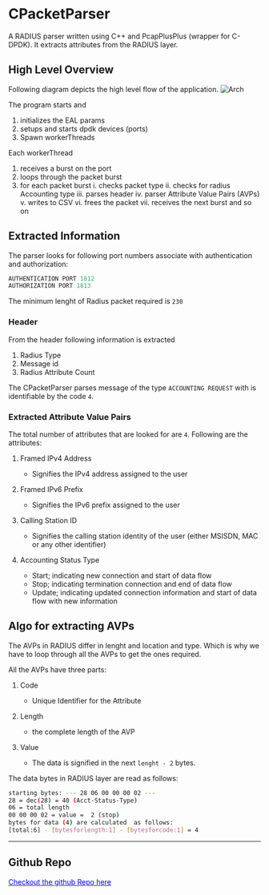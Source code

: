 # CPacketParser

A RADIUS parser written using C++ and PcapPlusPlus (wrapper for C-DPDK). 
It extracts attributes from the RADIUS layer.


## High Level Overview

Following diagram depicts the high level flow of the application.
![Arch](https://i.imgur.com/DlxZztN.jpg)

The program starts and 
1. initializes the EAL params
2. setups and starts dpdk devices (ports)
3. Spawn workerThreads

Each workerThread

1. receives a burst on the port
2. loops through the packet burst
3. for each packet burst 
    i. checks packet type
    ii. checks for radius Accounting type
    iii. parses header
    iv. parser Attribute Value Pairs (AVPs)
    v. writes to CSV
    vi. frees the packet
    vii. receives the next burst and so on


## Extracted Information

The parser looks for following port numbers associate with authentication 
and authorization:

```c
AUTHENTICATION PORT 1812 
AUTHORIZATION PORT 1813
```

The minimum lenght of Radius packet required is `230`


### Header

From the header following information is extracted

1. Radius Type
2. Message id
3. Radius Attribute Count

The CPacketParser parses message of the type `ACCOUNTING REQUEST` with is
identifiable by the code `4`.

### Extracted Attribute Value Pairs

The total number of attributes that are looked for are `4`. Following are
the attributes:


1. Framed IPv4 Address
   - Signifies the IPv4 address assigned to the user

2. Framed IPv6 Prefix
   - Signifies the IPv6 prefix assigned to the user

3. Calling Station ID
   - Signifies the calling station identity of the user (either MSISDN, MAC or any other identifier)

4. Accounting Status Type
   - Start; indicating new connection and start of data flow
   - Stop; indicating termination connection and end of data flow
   - Update; indicating updated connection information and  start of data flow with new information

## Algo for extracting AVPs


The AVPs in RADIUS differ in lenght and location and type. Which is why
we have to loop through all the AVPs to get the ones required.

All the AVPs have three parts: 

1. Code
    - Unique Identifier for the Attribute

2. Length
    - the complete length of the AVP

3. Value
    - The data is signified in the next `lenght - 2` bytes.

The data bytes in RADIUS layer are read as follows:

```bash
starting bytes: --- 28 06 00 00 00 02 --- 
28 = dec(28) = 40 (Acct-Status-Type) 
06 = total length 
00 00 00 02 = value =  2 (stop) 
bytes for data (4) are calculated  as follows: 
[total:6] - [bytesforlength:1] - [bytesforcode:1] = 4  
```

---

## Github Repo

[<font color="blue">Checkout the github Repo here</font>](https://github.com/IbrahimShahzad/CPacketParser)
